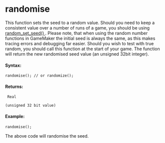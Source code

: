 # randomise

This function sets the seed to a random value. Should you need to keep a
consistent value over a number of runs of a game, you should be using [
random_set_seed() ](random_set_seed) . Please note, that when using
the random number functions in GameMaker the initial seed is always the
same, as this makes tracing errors and debugging far easier. Should you
wish to test with true random, you should call this function at the
start of your game. The function will return the new randomised seed
value (an unsigned 32bit integer).

#### Syntax:

``` gml
randomise(); // or randomize();
```

#### Returns:

``` gml
 Real

(unsigned 32 bit value)
```

#### Example:

``` gml
randomise();
```

The above code will randomise the seed.
